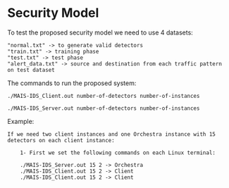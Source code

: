 # Security Model

To test the proposed security model we need to use 4 datasets:

	"normal.txt" -> to generate valid detectors
	"train.txt" -> training phase
	"test.txt" -> test phase
	"alert_data.txt" -> source and destination from each traffic pattern on test dataset

The commands to run the proposed system:

	./MAIS-IDS_Client.out number-of-detectors number-of-instances

	./MAIS-IDS_Server.out number-of-detectors number-of-instances

Example:

	If we need two client instances and one Orchestra instance with 15 detectors on each client instance:

		1- First we set the following commands on each Linux terminal:	

		./MAIS-IDS_Server.out 15 2 -> Orchestra
		./MAIS-IDS_Client.out 15 2 -> Client
		./MAIS-IDS_Client.out 15 2 -> Client



